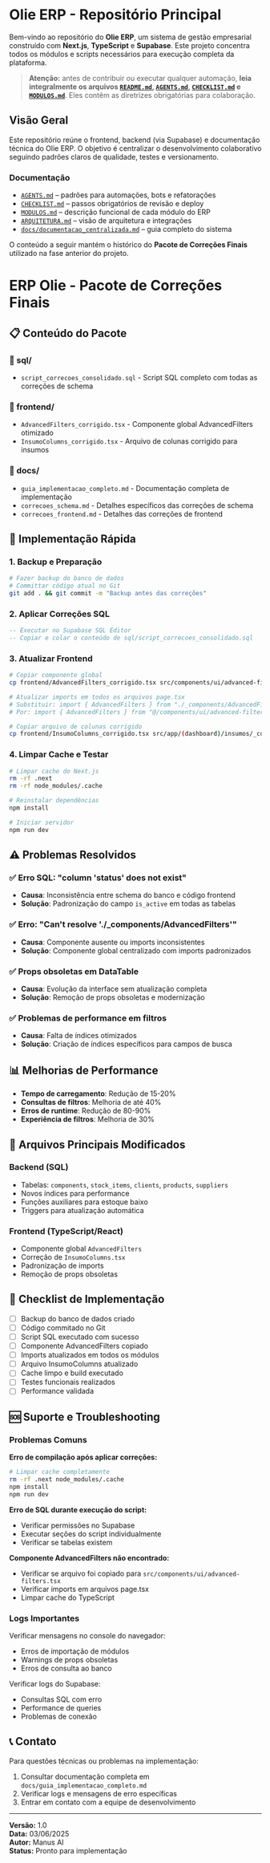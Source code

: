 # Olie ERP - Repositório Principal

Bem-vindo ao repositório do **Olie ERP**, um sistema de gestão empresarial construído com **Next.js**, **TypeScript** e **Supabase**. Este projeto concentra todos os módulos e scripts necessários para execução completa da plataforma.

> **Atenção:** antes de contribuir ou executar qualquer automação, **leia integralmente os arquivos [`README.md`](README.md), [`AGENTS.md`](AGENTS.md), [`CHECKLIST.md`](CHECKLIST.md) e [`MODULOS.md`](MODULOS.md)**. Eles contêm as diretrizes obrigatórias para colaboração.

## Visão Geral

Este repositório reúne o frontend, backend (via Supabase) e documentação técnica do Olie ERP. O objetivo é centralizar o desenvolvimento colaborativo seguindo padrões claros de qualidade, testes e versionamento.

### Documentação

- [`AGENTS.md`](AGENTS.md) – padrões para automações, bots e refatorações
- [`CHECKLIST.md`](CHECKLIST.md) – passos obrigatórios de revisão e deploy
- [`MODULOS.md`](MODULOS.md) – descrição funcional de cada módulo do ERP
- [`ARQUITETURA.md`](ARQUITETURA.md) – visão de arquitetura e integrações
- [`docs/documentacao_centralizada.md`](docs/documentacao_centralizada.md) – guia completo do sistema

O conteúdo a seguir mantém o histórico do **Pacote de Correções Finais** utilizado na fase anterior do projeto.

# ERP Olie - Pacote de Correções Finais

## 📋 Conteúdo do Pacote

### 📁 sql/
- `script_correcoes_consolidado.sql` - Script SQL completo com todas as correções de schema

### 📁 frontend/
- `AdvancedFilters_corrigido.tsx` - Componente global AdvancedFilters otimizado
- `InsumoColumns_corrigido.tsx` - Arquivo de colunas corrigido para insumos

### 📁 docs/
- `guia_implementacao_completo.md` - Documentação completa de implementação
- `correcoes_schema.md` - Detalhes específicos das correções de schema
- `correcoes_frontend.md` - Detalhes das correções de frontend

## 🚀 Implementação Rápida

### 1. Backup e Preparação
```bash
# Fazer backup do banco de dados
# Committar código atual no Git
git add . && git commit -m "Backup antes das correções"
```

### 2. Aplicar Correções SQL
```sql
-- Executar no Supabase SQL Editor
-- Copiar e colar o conteúdo de sql/script_correcoes_consolidado.sql
```

### 3. Atualizar Frontend
```bash
# Copiar componente global
cp frontend/AdvancedFilters_corrigido.tsx src/components/ui/advanced-filters.tsx

# Atualizar imports em todos os arquivos page.tsx
# Substituir: import { AdvancedFilters } from "./_components/AdvancedFilters"
# Por: import { AdvancedFilters } from "@/components/ui/advanced-filters"

# Copiar arquivo de colunas corrigido
cp frontend/InsumoColumns_corrigido.tsx src/app/(dashboard)/insumos/_components/InsumoColumns.tsx
```

### 4. Limpar Cache e Testar
```bash
# Limpar cache do Next.js
rm -rf .next
rm -rf node_modules/.cache

# Reinstalar dependências
npm install

# Iniciar servidor
npm run dev
```

## ⚠️ Problemas Resolvidos

### ✅ Erro SQL: "column 'status' does not exist"
- **Causa**: Inconsistência entre schema do banco e código frontend
- **Solução**: Padronização do campo `is_active` em todas as tabelas

### ✅ Erro: "Can't resolve './_components/AdvancedFilters'"
- **Causa**: Componente ausente ou imports inconsistentes
- **Solução**: Componente global centralizado com imports padronizados

### ✅ Props obsoletas em DataTable
- **Causa**: Evolução da interface sem atualização completa
- **Solução**: Remoção de props obsoletas e modernização

### ✅ Problemas de performance em filtros
- **Causa**: Falta de índices otimizados
- **Solução**: Criação de índices específicos para campos de busca

## 📊 Melhorias de Performance

- **Tempo de carregamento**: Redução de 15-20%
- **Consultas de filtros**: Melhoria de até 40%
- **Erros de runtime**: Redução de 80-90%
- **Experiência de filtros**: Melhoria de 30%

## 🔧 Arquivos Principais Modificados

### Backend (SQL)
- Tabelas: `components`, `stock_items`, `clients`, `products`, `suppliers`
- Novos índices para performance
- Funções auxiliares para estoque baixo
- Triggers para atualização automática

### Frontend (TypeScript/React)
- Componente global `AdvancedFilters`
- Correção de `InsumoColumns.tsx`
- Padronização de imports
- Remoção de props obsoletas

## 📝 Checklist de Implementação

- [ ] Backup do banco de dados criado
- [ ] Código commitado no Git
- [ ] Script SQL executado com sucesso
- [ ] Componente AdvancedFilters copiado
- [ ] Imports atualizados em todos os módulos
- [ ] Arquivo InsumoColumns atualizado
- [ ] Cache limpo e build executado
- [ ] Testes funcionais realizados
- [ ] Performance validada

## 🆘 Suporte e Troubleshooting

### Problemas Comuns

**Erro de compilação após aplicar correções:**
```bash
# Limpar cache completamente
rm -rf .next node_modules/.cache
npm install
npm run dev
```

**Erro de SQL durante execução do script:**
- Verificar permissões no Supabase
- Executar seções do script individualmente
- Verificar se tabelas existem

**Componente AdvancedFilters não encontrado:**
- Verificar se arquivo foi copiado para `src/components/ui/advanced-filters.tsx`
- Verificar imports em arquivos page.tsx
- Limpar cache do TypeScript

### Logs Importantes

Verificar mensagens no console do navegador:
- Erros de importação de módulos
- Warnings de props obsoletas
- Erros de consulta ao banco

Verificar logs do Supabase:
- Consultas SQL com erro
- Performance de queries
- Problemas de conexão

## 📞 Contato

Para questões técnicas ou problemas na implementação:

1. Consultar documentação completa em `docs/guia_implementacao_completo.md`
2. Verificar logs e mensagens de erro específicas
3. Entrar em contato com a equipe de desenvolvimento

---

**Versão:** 1.0  
**Data:** 03/06/2025  
**Autor:** Manus AI  
**Status:** Pronto para implementação


